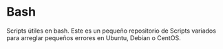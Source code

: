 # Bash
Scripts útiles en bash.
Este es un pequeño repositorio de Scripts variados para arreglar pequeños errores en Ubuntu, Debian o CentOS. 
